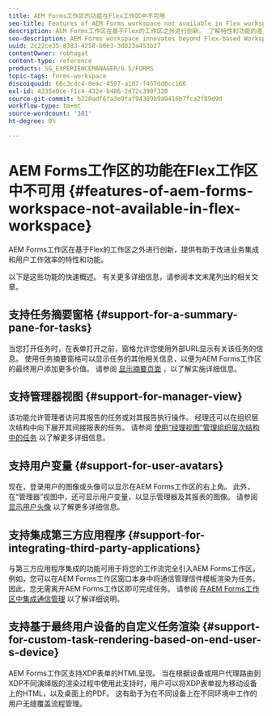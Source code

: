 ```yaml
---
title: AEM Forms工作区的功能在Flex工作区中不可用
seo-title: Features of AEM Forms workspace not available in Flex workspace
description: AEM Forms工作区在基于Flex的工作区之外进行创新。 了解特性和功能的差异。
seo-description: AEM Forms workspace innovates beyond Flex-based Workspace. Read about differences in features and capabilities.
uuid: 2c22ce35-8383-4258-b6e3-3d823a453b27
contentOwner: robhagat
content-type: reference
products: SG_EXPERIENCEMANAGER/6.5/FORMS
topic-tags: forms-workspace
discoiquuid: 66c3cdc4-0e4c-4597-a107-f457dd0cc166
exl-id: 4235e0ce-f1c4-432e-b486-2d72c390f320
source-git-commit: b220adf6fa3e9faf94389b9a9416b7fca2f89d9d
workflow-type: tm+mt
source-wordcount: '381'
ht-degree: 0%

---
```


# AEM Forms工作区的功能在Flex工作区中不可用 {#features-of-aem-forms-workspace-not-available-in-flex-workspace}

AEM Forms工作区在基于Flex的工作区之外进行创新，提供有助于改进业务集成和用户工作效率的特性和功能。

以下是这些功能的快速概述。 有关更多详细信息，请参阅本文末尾列出的相关文章。

## 支持任务摘要窗格 {#support-for-a-summary-pane-for-tasks}

当您打开任务时，在表单打开之前，窗格允许您使用外部URL显示有关该任务的信息。 使用任务摘要窗格可以显示任务的其他相关信息，以便为AEM Forms工作区的最终用户添加更多价值。 请参阅 [显示摘要页面](/help/forms/using/displaying-information-task-summary-pane.md) ，以了解实施详细信息。

## 支持管理器视图 {#support-for-manager-view}

该功能允许管理者访问其报告的任务或对其报告执行操作。 经理还可以在组织层次结构中向下展开其间接报表的任务。 请参阅 [使用“经理视图”管理组织层次结构中的任务](/help/forms/using/tasks-organizational-hierarchy-using-manager.md) 以了解更多详细信息。

## 支持用户变量 {#support-for-user-avatars}

现在，登录用户的图像或头像可以显示在AEM Forms工作区的右上角。 此外，在“管理器”视图中，还可显示用户变量，以显示管理器及其报表的图像。 请参阅 [显示用户头像](/help/forms/using/displaying-user-avatar.md) 以了解更多详细信息。

## 支持集成第三方应用程序 {#support-for-integrating-third-party-applications}

与第三方应用程序集成的功能可用于将您的工作流完全引入AEM Forms工作区。 例如，您可以在AEM Forms工作区窗口本身中将通信管理信件模板渲染为任务。 因此，您无需离开AEM Forms工作区即可完成任务。 请参阅 [在AEM Forms工作区中集成通信管理](/help/forms/using/integrating-correspondence-management-html-workspace.md) 以了解详细说明。

## 支持基于最终用户设备的自定义任务渲染 {#support-for-custom-task-rendering-based-on-end-user-s-device}

AEM Forms工作区支持XDP表单的HTML呈现。 当在根据设备或用户代理路由到XDP不同演绎版的渲染过程中使用此支持时，用户可以将XDP表单视为移动设备上的HTML，以及桌面上的PDF。 这有助于为在不同设备上在不同环境中工作的用户无缝覆盖流程管理。

